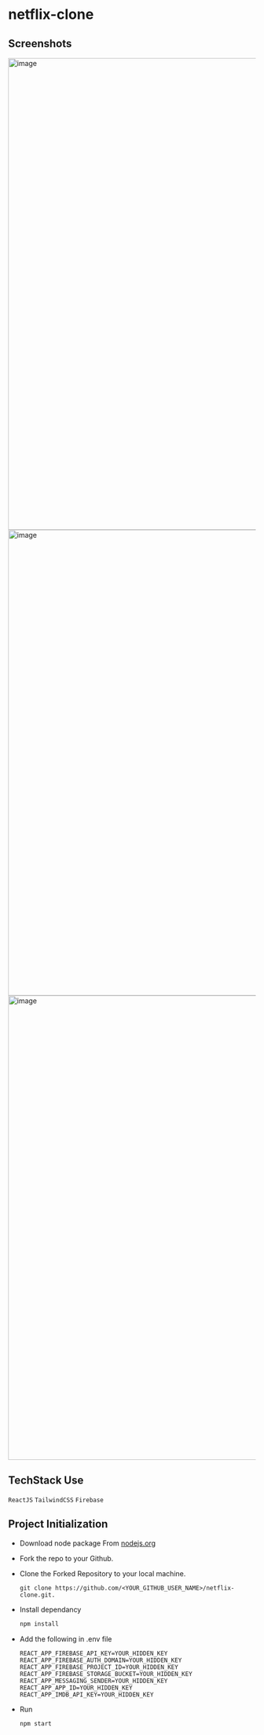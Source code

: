 # netflix-clone

## Screenshots
<img width="960" alt="image" src="https://github.com/kartikayasija/netflix-clone/assets/115306535/15b05269-160c-4d41-9c46-988c02c42d2f">
<img width="948" alt="image" src="https://github.com/kartikayasija/netflix-clone/assets/115306535/7a4a01b7-a453-451c-a102-80430ee9f813">
<img width="945" alt="image" src="https://github.com/kartikayasija/netflix-clone/assets/115306535/3822d7bb-ffac-4a69-901a-09de8e5f4d78">



## TechStack Use

`ReactJS`
`TailwindCSS`
`Firebase`



## Project Initialization

- Download node package From [nodejs.org](https://nodejs.org/en/download/)

- Fork the repo to your Github.

- Clone the Forked Repository to your local machine.
	```
	git clone https://github.com/<YOUR_GITHUB_USER_NAME>/netflix-clone.git.
	```
- Install dependancy
   ```bash
  npm install
	```
  
- Add the following in .env file
  ```
  REACT_APP_FIREBASE_API_KEY=YOUR_HIDDEN_KEY
  REACT_APP_FIREBASE_AUTH_DOMAIN=YOUR_HIDDEN_KEY
  REACT_APP_FIREBASE_PROJECT_ID=YOUR_HIDDEN_KEY
  REACT_APP_FIREBASE_STORAGE_BUCKET=YOUR_HIDDEN_KEY
  REACT_APP_MESSAGING_SENDER=YOUR_HIDDEN_KEY
  REACT_APP_APP_ID=YOUR_HIDDEN_KEY
  REACT_APP_IMDB_API_KEY=YOUR_HIDDEN_KEY
  ```

- Run
  ``` 
  npm start
  ```
